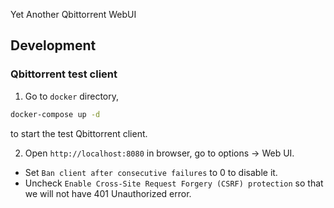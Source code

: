 Yet Another Qbittorrent WebUI

## Development

### Qbittorrent test client

1. Go to `docker` directory,

```bash
docker-compose up -d
```

to start the test Qbittorrent client.

2. Open `http://localhost:8080` in browser, go to options -> Web UI.

- Set `Ban client after consecutive failures` to 0 to disable it.
- Uncheck `Enable Cross-Site Request Forgery (CSRF) protection` so that we will not have 401 Unauthorized error.
